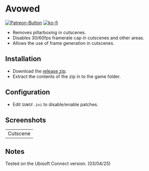# Avowed
[![Patreon-Button](https://github.com/Lyall/UltrawidePatches/assets/695941/d2ed0044-f09d-4f06-8500-4b0687a799a9)](https://www.patreon.com/Wintermance) [![ko-fi](https://ko-fi.com/img/githubbutton_sm.svg)](https://ko-fi.com/W7W01UAI9)<br />

- Removes pillarboxing in cutscenes.
- Disables 30/60fps framerate cap in cutscenes and other areas.
- Allows the use of frame generation in cutscenes.

## Installation
- Download the [release zip](https://github.com/Lyall/UltrawidePatches/raw/main/Assassin%27s%20Creed%20Shadows/ACShadows_SUWSF.zip).
- Extract the contents of the zip in to the game folder.

## Configuration
- Edit `SUWSF.ini` to disable/enable patches.

## Screenshots

|  |
|:--:|
| Cutscene |

## Notes
Tested on the Ubisoft Connect version. (03/04/25)
